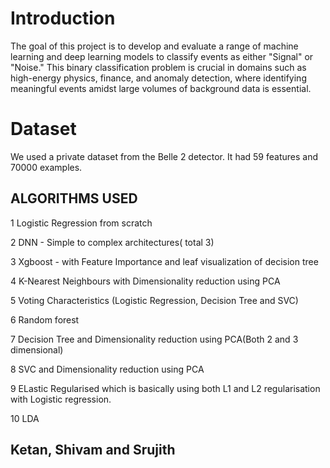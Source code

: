 # Introduction
The goal of this project is to develop and evaluate a range of machine learning and deep learning models to classify events as either "Signal" or "Noise." This binary classification problem is crucial in domains such as high-energy physics, finance, and anomaly detection, where identifying meaningful events amidst large volumes of background data is essential.<br> 

# Dataset
We used a private dataset from the Belle 2 detector. It had 59 features and 70000 examples. 
## ALGORITHMS USED <br>

1 Logistic Regression from scratch <br>

2 DNN - Simple to complex architectures( total 3) <br>

3 Xgboost - with Feature Importance and leaf visualization of decision tree<br>

4 K-Nearest Neighbours with Dimensionality reduction using PCA<br>

5 Voting Characteristics (Logistic Regression, Decision Tree and SVC) <br>

6 Random forest <br>

7 Decision Tree and Dimensionality reduction using PCA(Both 2 and 3 dimensional)<br>

8 SVC and Dimensionality reduction using PCA<br>

9 ELastic Regularised which is basically using both L1 and L2 regularisation with Logistic regression. <br>

10 LDA
## Ketan, Shivam and Srujith
